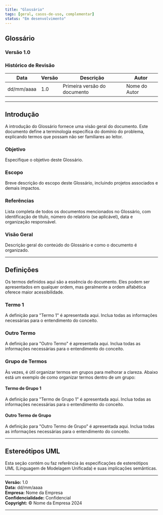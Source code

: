 ```yaml
---
title: "Glossário"
tags: [geral, casos-de-uso, complementar]
status: "Em desenvolvimento"
---
```


## **Glossário**

### **Versão 1.0**

### Histórico de Revisão

| Data       | Versão | Descrição   | Autor     |
|------------|--------|-------------|-----------|
| dd/mm/aaaa | 1.0    | Primeira versão do documento | Nome do Autor |

---

## Introdução

A introdução do Glossário fornece uma visão geral do documento. Este documento define a terminologia específica do domínio do problema, explicando termos que possam não ser familiares ao leitor.

### Objetivo

Especifique o objetivo deste Glossário.

### Escopo

Breve descrição do escopo deste Glossário, incluindo projetos associados e demais impactos.

### Referências

Lista completa de todos os documentos mencionados no Glossário, com identificação de título, número do relatório (se aplicável), data e organização responsável.

### Visão Geral

Descrição geral do conteúdo do Glossário e como o documento é organizado.

---

## Definições

Os termos definidos aqui são a essência do documento. Eles podem ser apresentados em qualquer ordem, mas geralmente a ordem alfabética oferece maior acessibilidade.

### Termo 1

A definição para "Termo 1" é apresentada aqui. Inclua todas as informações necessárias para o entendimento do conceito.

### Outro Termo

A definição para "Outro Termo" é apresentada aqui. Inclua todas as informações necessárias para o entendimento do conceito.

### Grupo de Termos

Às vezes, é útil organizar termos em grupos para melhorar a clareza. Abaixo está um exemplo de como organizar termos dentro de um grupo:

#### Termo de Grupo 1

A definição para "Termo de Grupo 1" é apresentada aqui. Inclua todas as informações necessárias para o entendimento do conceito.

#### Outro Termo de Grupo

A definição para "Outro Termo de Grupo" é apresentada aqui. Inclua todas as informações necessárias para o entendimento do conceito.

---

## Estereótipos UML

Esta seção contém ou faz referência às especificações de estereótipos UML (Linguagem de Modelagem Unificada) e suas implicações semânticas.

---

**Versão:** 1.0  
**Data:** dd/mm/aaaa  
**Empresa:** Nome da Empresa  
**Confidencialidade:** Confidencial  
**Copyright:** © Nome da Empresa 2024  

---
